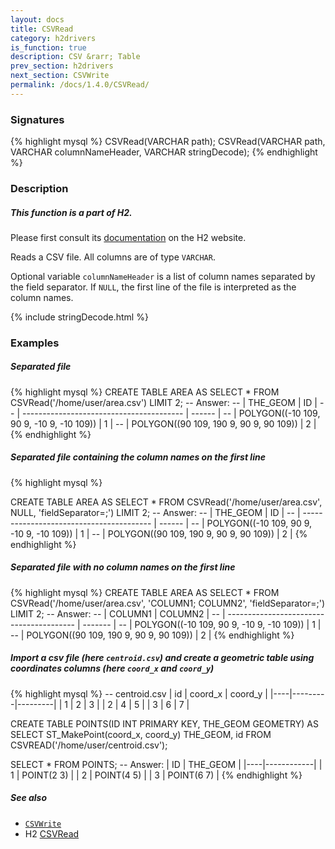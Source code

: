 ```yaml
---
layout: docs
title: CSVRead
category: h2drivers
is_function: true
description: CSV &rarr; Table
prev_section: h2drivers
next_section: CSVWrite
permalink: /docs/1.4.0/CSVRead/
---
```


### Signatures

{% highlight mysql %}
CSVRead(VARCHAR path);
CSVRead(VARCHAR path, VARCHAR columnNameHeader,
        VARCHAR stringDecode);
{% endhighlight %}

### Description

<div class="note">
  <h5>This function is a part of H2.</h5>
  <p>Please first consult its
  <a href="http://www.h2database.com/html/functions.html#csvread"
  target="_blank">documentation</a> on the H2 website.</p>
</div>

Reads a CSV file.
All columns are of type `VARCHAR`.

Optional variable `columnNameHeader` is a list of column names
separated by the field separator. If `NULL`, the first line of the
file is interpreted as the column names.

{% include stringDecode.html %}

### Examples

##### Separated file
{% highlight mysql %}
CREATE TABLE AREA AS
    SELECT * FROM CSVRead('/home/user/area.csv') LIMIT 2;
-- Answer:
-- |                 THE_GEOM                 |   ID   |
-- | ---------------------------------------- | ------ |
-- | POLYGON((-10 109, 90 9, -10 9, -10 109)) |      1 |
-- | POLYGON((90 109, 190 9, 90 9,  90 109))  |      2 |
{% endhighlight %}

##### Separated file containing the column names on the first line
{% highlight mysql %}

CREATE TABLE AREA AS
    SELECT * FROM CSVRead('/home/user/area.csv',
                          NULL,
                          'fieldSeparator=;') LIMIT 2;
-- Answer:
-- |                  THE_GEOM                |   ID   |
-- | ---------------------------------------- | ------ |
-- | POLYGON((-10 109, 90 9, -10 9, -10 109)) |      1 |
-- | POLYGON((90 109, 190 9, 90 9,  90 109))  |      2 |
{% endhighlight %}

##### Separated file with no column names on the first line

{% highlight mysql %}
CREATE TABLE AREA AS
    SELECT * FROM CSVRead('/home/user/area.csv',
                          'COLUMN1; COLUMN2',
                          'fieldSeparator=;') LIMIT 2;
-- Answer:
-- |                  COLUMN1                 | COLUMN2 |
-- | ---------------------------------------- | ------- |
-- | POLYGON((-10 109, 90 9, -10 9, -10 109)) |       1 |
-- | POLYGON((90 109, 190 9, 90 9,  90 109))  |       2 |
{% endhighlight %}


##### Import a csv file (here `centroid.csv`) and create a geometric table using coordinates columns (here `coord_x` and `coord_y`)

{% highlight mysql %}
-- centroid.csv
| id | coord_x | coord_y |
|----|---------|---------|
| 1  |    2    |    3    |
| 2  |    4    |    5    |
| 3  |    6    |    7    |

CREATE TABLE POINTS(ID INT PRIMARY KEY,
                    THE_GEOM GEOMETRY) AS
        SELECT ST_MakePoint(coord_x, coord_y) THE_GEOM, id
        FROM CSVREAD('/home/user/centroid.csv');

SELECT * FROM POINTS;
-- Answer:
| ID |  THE_GEOM  |
|----|------------|
| 1  | POINT(2 3) |
| 2  | POINT(4 5) |
| 3  | POINT(6 7) |
{% endhighlight %}



##### See also

* [`CSVWrite`](../CSVWrite)
* H2 <a href="http://www.h2database.com/html/functions.html#csvread"
target="_blank">CSVRead</a>
